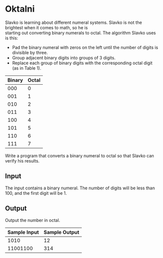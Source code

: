 # Oktalni

Slavko is learning about different numeral systems. Slavko is not the brightest when it comes to math, so he is\
starting out converting binary numerals to octal. The algorithm Slavko uses is this:

- Pad the binary numeral with zeros on the left until the number of digits is divisible by three.
- Group adjacent binary digits into groups of 3 digits.
- Replace each group of binary digits with the corresponding octal digit (as in Table 1).

| Binary | Octal |
|---     |---    |
| 000    | 0     |
| 001    | 1     |
| 010    | 2     |
| 011    | 3     |
| 100    | 4     |
| 101    | 5     |
| 110    | 6     |
| 111    | 7     |

Write a program that converts a binary numeral to octal so that Slavko can verify his results.

## Input

The input contains a binary numeral. The number of digits will be less than 100, and the first digit will be 1.

## Output

Output the number in octal.

| Sample Input | Sample Output |
| ---          | ---           |
| 1010         | 12            |
| 11001100     | 314           |